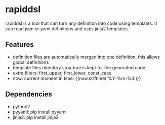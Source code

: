 # rapiddsl

rapiddsl is a tool that can turn any definition into code using templates.
It can read json or yaml definitions and uses jinja2 templates.

## Features

- definition files are automatically merged into one definition, this allows global definitions
- template files directory structure is kept for the generated code
- extra filters: first_upper, first_lower, const_case
- now: current moment in time: {{now.strftime('%Y-%m-%d')}}

## Dependencies

- python2
- pyyaml: pip install pyyaml
- jinja2: pip install jinja2
    
